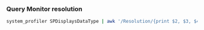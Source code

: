 ### Query Monitor resolution
```bash
system_profiler SPDisplaysDataType | awk '/Resolution/{print $2, $3, $4}'
```
